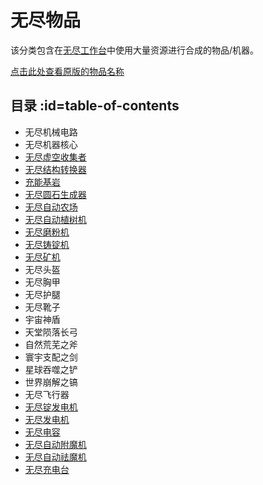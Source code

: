 # 无尽物品 

该分类包含在[无尽工作台](./Infinity-Forge)中使用大量资源进行合成的物品/机器。

[点击此处查看原版的物品名称](./Infinity-Items)

## 目录 :id=table-of-contents

- 无尽机械电路
- 无尽机器核心
- [无尽虚空收集者](./Void-Harvester)
- [无尽结构转换器](./Singularity-Constructor)
- [充能基岩](./Powered-Bedrock)
- [无尽圆石生成器](./Cobblestone-Generator)
- [无尽自动农场](./Virtual-Farm)
- [无尽自动植树机](./Tree-Grower)
- [无尽磨粉机](./Dust-Extractor)
- [无尽铸锭机](./Ingot-Former)
- [无尽矿机](./Quarries)
- 无尽头盔
- 无尽胸甲
- 无尽护腿
- 无尽靴子
- 宇宙神盾
- 天堂陨落长弓
- 自然荒芜之斧
- 寰宇支配之剑
- 星球吞噬之铲
- 世界崩解之镐
- 无尽飞行器
- [无尽锭发电机](./Infinity-Reactor)
- [无尽发电机](./Infinite-Panel)
- [无尽电容](./Slimefun-Extension#infinity-capacitor)
- [无尽自动附魔机](./Slimefun-Extension#infinity-enchanter)
- [无尽自动祛魔机](./Slimefun-Extension#infinity-disenchanter)
- [无尽充电台](./Slimefun-Extension#infinity-charger)
